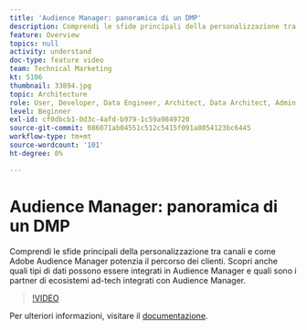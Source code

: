 ```yaml
---
title: 'Audience Manager: panoramica di un DMP'
description: Comprendi le sfide principali della personalizzazione tra canali e come Adobe Audience Manager potenzia il percorso dei clienti. Scopri anche quali tipi di dati possono essere integrati in Audience Manager e quali sono i partner di ecosistemi ad-tech integrati con Audience Manager.
feature: Overview
topics: null
activity: understand
doc-type: feature video
team: Technical Marketing
kt: 5106
thumbnail: 33894.jpg
topic: Architecture
role: User, Developer, Data Engineer, Architect, Data Architect, Admin, Leader
level: Beginner
exl-id: cf0dbcb1-0d3c-4afd-b979-1c59a9849720
source-git-commit: 086071ab04551c512c5415f091a8054123bc6445
workflow-type: tm+mt
source-wordcount: '101'
ht-degree: 0%

---
```


# Audience Manager: panoramica di un DMP

Comprendi le sfide principali della personalizzazione tra canali e come Adobe Audience Manager potenzia il percorso dei clienti. Scopri anche quali tipi di dati possono essere integrati in Audience Manager e quali sono i partner di ecosistemi ad-tech integrati con Audience Manager.

>[!VIDEO](https://video.tv.adobe.com/v/33894/?quality=12)

Per ulteriori informazioni, visitare il [documentazione](https://experienceleague.adobe.com/docs/audience-manager/user-guide/overview/aam-overview.html).
